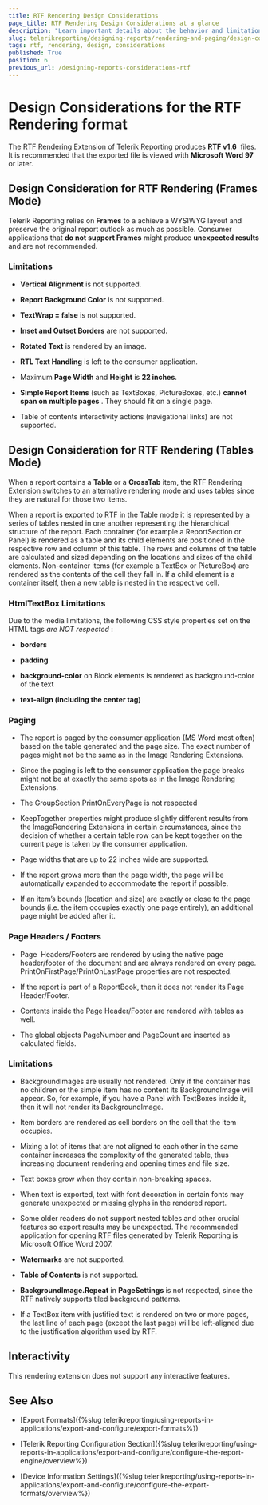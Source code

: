 ```yaml
---
title: RTF Rendering Design Considerations
page_title: RTF Rendering Design Considerations at a glance
description: "Learn important details about the behavior and limitations of the RTF rendering format, that need to be taken into account when designing a report with RTF rendering in mind."
slug: telerikreporting/designing-reports/rendering-and-paging/design-considerations-for-report-rendering/rtf-rendering-design-considerations
tags: rtf, rendering, design, considerations
published: True
position: 6
previous_url: /designing-reports-considerations-rtf
---
```


# Design Considerations for the RTF Rendering format

The RTF Rendering Extension of Telerik Reporting produces __RTF v1.6__  files. It is recommended that the exported file is viewed with __Microsoft Word 97__ or later.

## Design Consideration for RTF Rendering (Frames Mode)

Telerik Reporting relies on __Frames__ to a achieve a WYSIWYG layout and preserve the original report outlook as much as possible. Consumer applications that __do not support Frames__ might produce __unexpected results__ and are not recommended.

### Limitations

*  __Vertical Alignment__ is not supported.

*  __Report Background Color__ is not supported.

*  __TextWrap = false__ is not supported.

*  __Inset and Outset Borders__ are not supported.

*  __Rotated Text__ is rendered by an image.

*  __RTL Text Handling__ is left to the consumer application.

* Maximum __Page Width__ and __Height__ is __22 inches__.

*  __Simple Report__  __Items__ (such as TextBoxes, PictureBoxes, etc.) __cannot span on multiple pages__ . They should fit on a single page.

* Table of contents interactivity actions (navigational links) are not supported.

## Design Consideration for RTF Rendering (Tables Mode)

When a report contains a __Table__ or a __CrossTab__ item, the RTF Rendering Extension switches to an alternative rendering mode and uses tables since they are natural for those two items.

When a report is exported to RTF in the Table mode it is represented by a series of tables nested in one another representing the hierarchical structure of the report. Each container (for example a ReportSection or Panel) is rendered as a table and its child elements are positioned in the respective row and column of this table. The rows and columns of the table are calculated and sized depending on the locations and sizes of the child elements. Non-container items (for example a TextBox or PictureBox) are rendered as the contents of the cell they fall in. If a child element is a container itself, then a new table is nested in the respective cell.

### HtmlTextBox Limitations

Due to the media limitations, the following CSS style properties set on the HTML tags *are NOT respected* :

* __borders__

* __padding__

*  __background-color__ on Block elements is rendered as background-color of the text

* __text-align (including the center tag)__

### Paging

* The report is paged by the consumer application (MS Word most often) based on the table generated and the page size. The exact number of pages might not be the same as in the Image Rendering Extensions.

* Since the paging is left to the consumer application the page breaks might not be at exactly the same spots as in the Image Rendering Extensions.

* The GroupSection.PrintOnEveryPage is not respected

* KeepTogether properties might produce slightly different results from the ImageRendering Extensions in certain circumstances, since the decision of whether a certain table row can be kept together on the current page is taken by the consumer application.

* Page widths that are up to 22 inches wide are supported.

* If the report grows more than the page width, the page will be automatically expanded to accommodate the report if possible.

* If an item’s bounds (location and size) are exactly or close to the page bounds (i.e. the item occupies exactly one page entirely), an additional page might be added after it.

### Page Headers / Footers

* Page  Headers/Footers are rendered by using the native page header/footer of the document and are always rendered on every page. PrintOnFirstPage/PrintOnLastPage properties are not respected.

* If the report is part of a ReportBook, then it does not render its Page Header/Footer.

* Contents inside the Page Header/Footer are rendered with tables as well.

* The global objects PageNumber and PageCount are inserted as calculated fields.

### Limitations

* BackgroundImages are usually not rendered. Only if the container has no children or the simple item has no content its BackgroundImage will appear. So, for example, if you have a Panel with TextBoxes inside it, then it will not render its BackgroundImage.

* Item borders are rendered as cell borders on the cell that the item occupies.

* Mixing a lot of items that are not aligned to each other in the same container increases the complexity of the generated table, thus increasing document rendering and opening times and file size.

* Text boxes grow when they contain non-breaking spaces.

* When text is exported, text with font decoration in certain fonts may generate unexpected or missing glyphs in the rendered report.

* Some older readers do not support nested tables and other crucial features so export results may be unexpected. The recommended application for opening RTF files generated by Telerik Reporting is Microsoft Office Word 2007.

*  __Watermarks__ are not supported.

*  __Table of Contents__ is not supported.

*  __BackgroundImage.Repeat__ in __PageSettings__ is not respected, since the RTF natively supports tiled background patterns.

* If a TextBox item with justified text is rendered on two or more pages, the last line of each page (except the last page) will be left-aligned due to the justification algorithm used by RTF.

## Interactivity

This rendering extension does not support any interactive features.

## See Also

 * [Export Formats]({%slug telerikreporting/using-reports-in-applications/export-and-configure/export-formats%})

 * [Telerik Reporting Configuration Section]({%slug telerikreporting/using-reports-in-applications/export-and-configure/configure-the-report-engine/overview%})

 * [Device Information Settings]({%slug telerikreporting/using-reports-in-applications/export-and-configure/configure-the-export-formats/overview%})
